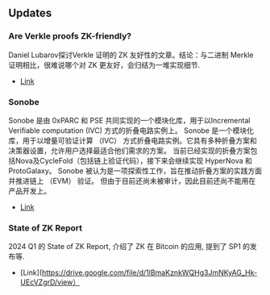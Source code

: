 ## Updates

### Are Verkle proofs ZK-friendly?
Daniel Lubarov探讨Verkle 证明的 ZK 友好性的文章。结论：与二进制 Merkle 证明相比，很难说哪个对 ZK 更友好，会归结为一堆实现细节.

- [Link](https://hackmd.io/@dlubarov/B1rVbPgb0)


### Sonobe

Sonobe 是由 0xPARC 和 PSE 共同实现的一个模块化库，用于以Incremental Verifiable computation (IVC)  方式的折叠电路实例上。
Sonobe 是一个模块化库，用于以增量可验证计算 （IVC） 方式折叠电路实例。它具有多种折叠方案和决策器设置，允许用户选择最适合他们需求的方案。 当前已经实现的折叠方案包括Nova及CycleFold（包括链上验证代码），接下来会继续实现 HyperNova 和 ProtoGalaxy。
Sonobe 被认为是一项探索性工作，旨在推动折叠方案的实践方面并推进链上 （EVM） 验证。 但由于目前还尚未被审计，因此目前还尚不能用在产品开发上。

- [Link](https://github.com/privacy-scaling-explorations/sonobe)

### State of ZK Report

2024 Q1 的 State of ZK Report, 介绍了 ZK 在 Bitcoin 的应用, 提到了 SP1 的发布等.

- [Link](https://drive.google.com/file/d/1lBmaKznkWQHg3JmNKyAG_Hk-UEcVZgrD/view）